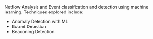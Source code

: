 Netflow Analysis and Event classification and detection using machine learning. Techniques explored include:
- Anomaly Detection with ML
- Botnet Detection
- Beaconing Detection
